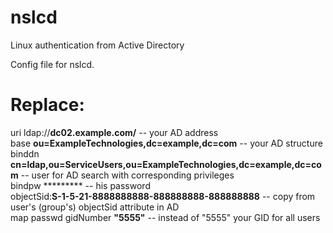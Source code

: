 # nslcd
Linux authentication from Active Directory

Config file for nslcd. 

Replace:
========
uri ldap://**dc02.example.com/** -- your AD address <br>
base **ou=ExampleTechnologies,dc=example,dc=com** -- your AD structure<br>
binddn **cn=ldap,ou=ServiceUsers,ou=ExampleTechnologies,dc=example,dc=com** -- user for AD search with corresponding privileges<br>
bindpw ********* -- his password<br>
objectSid:**S-1-5-21-8888888888-888888888-888888888** -- copy from user's (group's) objectSid attribute in AD <br>
map     passwd  gidNumber       **"5555"** -- instead of "5555" your GID for all users<br>
